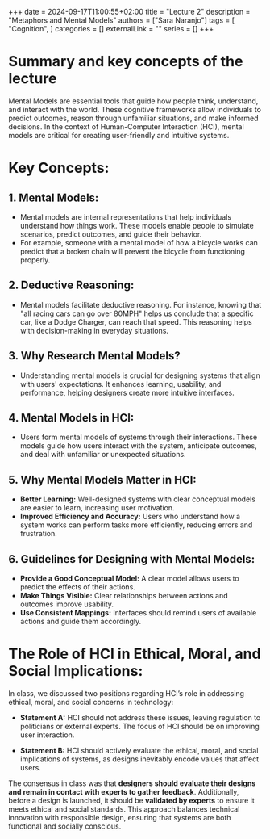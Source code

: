 +++ 
date = 2024-09-17T11:00:55+02:00
title = "Lecture 2"
description = "Metaphors and Mental Models"
authors = ["Sara Naranjo"]
tags = [
    "Cognition",
    ]
categories = []
externalLink = ""
series = []
+++

# Summary and key concepts of the lecture 
Mental Models are essential tools that guide how people think, understand, and interact with the world. These cognitive frameworks allow individuals to predict outcomes, reason through unfamiliar situations, and make informed decisions. In the context of Human-Computer Interaction (HCI), mental models are critical for creating user-friendly and intuitive systems.

# Key Concepts:
## 1. Mental Models:

- Mental models are internal representations that help individuals understand how things work. These models enable people to simulate scenarios, predict outcomes, and guide their behavior.
- For example, someone with a mental model of how a bicycle works can predict that a broken chain will prevent the bicycle from functioning properly.

## 2. Deductive Reasoning:

- Mental models facilitate deductive reasoning. For instance, knowing that "all racing cars can go over 80MPH" helps us conclude that a specific car, like a Dodge Charger, can reach that speed. This reasoning helps with decision-making in everyday situations.

## 3. Why Research Mental Models?

- Understanding mental models is crucial for designing systems that align with users' expectations. It enhances learning, usability, and performance, helping designers create more intuitive interfaces.

## 4. Mental Models in HCI:

- Users form mental models of systems through their interactions. These models guide how users interact with the system, anticipate outcomes, and deal with unfamiliar or unexpected situations.

## 5. Why Mental Models Matter in HCI:

- **Better Learning:** Well-designed systems with clear conceptual models are easier to learn, increasing user motivation.
- **Improved Efficiency and Accuracy:** Users who understand how a system works can perform tasks more efficiently, reducing errors and frustration.

## 6. Guidelines for Designing with Mental Models:

- **Provide a Good Conceptual Model:** A clear model allows users to predict the effects of their actions.
- **Make Things Visible:** Clear relationships between actions and outcomes improve usability.
- **Use Consistent Mappings:** Interfaces should remind users of available actions and guide them accordingly.

# The Role of HCI in Ethical, Moral, and Social Implications:

In class, we discussed two positions regarding HCI’s role in addressing ethical, moral, and social concerns in technology:

- **Statement A:** HCI should not address these issues, leaving regulation to politicians or external experts. The focus of HCI should be on improving user interaction.

- **Statement B:** HCI should actively evaluate the ethical, moral, and social implications of systems, as designs inevitably encode values that affect users.

The consensus in class was that **designers should evaluate their designs and remain in contact with experts to gather feedback**. Additionally, before a design is launched, it should be **validated by experts** to ensure it meets ethical and social standards. This approach balances technical innovation with responsible design, ensuring that systems are both functional and socially conscious.